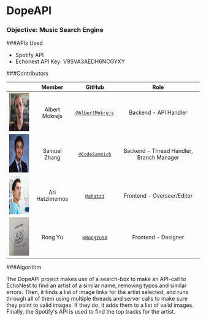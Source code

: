 # DopeAPI

### Objective: Music Search Engine

###APIs Used

- Spotify API
- Echonest API Key: V9SVA3AEDH6NCGYXY



###Contributors

|                                       |   **Member**   |                   **GitHub**                 |            **Role**            |
|---------------------------------------|:--------------:|:--------------------------------------------:|:------------------------------:|
| <img src="images/albert.jpg" width="100" height="100" /> | Albert Mokrejs   |[`@AlbertMokrejs`](https://github.com/AlbertMokrejs)        | Backend - API Handler  |
| <img src="images/samuel.jpg" width="100" height="100" /> | Samuel Zhang |[`@CodeSammich`](https://github.com/CodeSammich)    | Backend - Thread Handler, Branch Manager  |
| <img src="images/ari.jpg" width="100" height="100" /> | Ari Hatzimemos    |[`@ahatzi`](https://github.com/ahatzi)| Frontend - Overseer/Editor |
| <img src="images/rong.jpg" width="100" height="100" />  | Rong Yu  |[`@RongYu98`](https://github.com/RongYu98)        | Frontend - Designer  |

###Algorithm

The DopeAPI project makes use of a search-box to make an API-call to EchoNest to find an artist of a similar name, removing typos and similar errors. Then, it finds a list of image links for the artist selected, and runs through all of them using multiple threads and server calls to make sure they point to valid images. If they do, it adds them to a list of valid images. Finally, the Spotify's API is used to find the top tracks for the artist.
